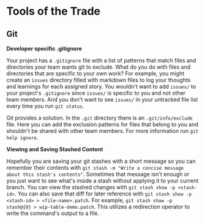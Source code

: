 # Tools of the Trade

## Git

**Developer specific .gitignore**

Your project has a `.gitignore` file with a list of patterns that match files and directories your team wants git to exclude. What do you do with files and directories that are specific to your own work? For example, you might create an `issues` directory filled with markdown files to log your thoughts and learnings for each assigned story. You wouldn't want to add `issues/` to your project's `.gitignore` since `issues/` is specific to you and not other team members. And you don't want to see `issues/` in your untracked file list every time you run `git status`.

Git provides a solution. In the `.git` directory there is an `.git/info/exclude` file. Here you can add the exclusion patterns for files that belong to you and shouldn't be shared with other team members. For more information run `git help ignore`.

**Viewing and Saving Stashed Content**

Hopefully you are saving your git stashes with a short message so you can remember their contents with `git stash -m "Write a concise message about this stash's contents"`. Sometimes that message isn't enough or you just want to see what's inside a stash without applying it to your current branch. You can view the stashed changes with `git stash show -p <stash-id>`. You can also save that diff for later reference with `git stash show -p <stash-id> > <file-name>.patch`. For example, `git stash show -p stash@{0} > wip-table-demo.patch`. This utilizes a redirection operator to write the command's output to a file.
